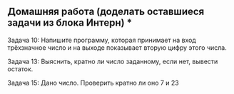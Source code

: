 ## Домашняя работа (доделать оставшиеся задачи из блока Интерн) *
Задача 10: Напишите программу, которая принимает на вход трёхзначное число и на выходе показывает вторую цифру этого числа.

Задача 13: Выяснить, кратно ли число заданному, если нет, вывести остаток.

Задача 15: Дано число. Проверить кратно ли оно 7 и 23


